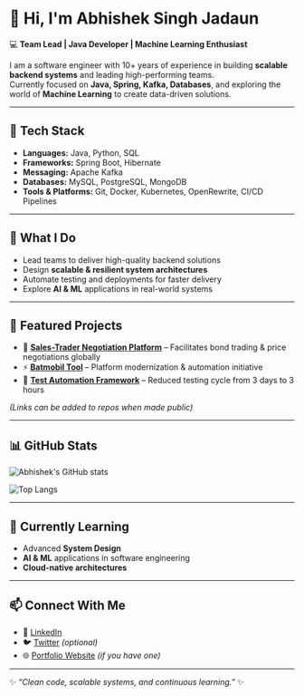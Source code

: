# 👋 Hi, I'm Abhishek Singh Jadaun  

💻 **Team Lead | Java Developer | Machine Learning Enthusiast**  

I am a software engineer with 10+ years of experience in building **scalable backend systems** and leading high-performing teams.  
Currently focused on **Java, Spring, Kafka, Databases**, and exploring the world of **Machine Learning** to create data-driven solutions.  

---

## 🔧 Tech Stack  
- **Languages:** Java, Python, SQL  
- **Frameworks:** Spring Boot, Hibernate  
- **Messaging:** Apache Kafka  
- **Databases:** MySQL, PostgreSQL, MongoDB  
- **Tools & Platforms:** Git, Docker, Kubernetes, OpenRewrite, CI/CD Pipelines  

---

## 🚀 What I Do  
- Lead teams to deliver high-quality backend solutions  
- Design **scalable & resilient system architectures**  
- Automate testing and deployments for faster delivery  
- Explore **AI & ML** applications in real-world systems  

---

## 📂 Featured Projects  
- 🔗 **[Sales-Trader Negotiation Platform](#)** – Facilitates bond trading & price negotiations globally  
- ⚡ **[Batmobil Tool](#)** – Platform modernization & automation initiative  
- 🤖 **[Test Automation Framework](#)** – Reduced testing cycle from 3 days to 3 hours  

*(Links can be added to repos when made public)*  

---

## 📊 GitHub Stats  
![Abhishek's GitHub stats](https://github-readme-stats.vercel.app/api?username=abhishek-singh-jadaun&show_icons=true&theme=tokyonight)  

![Top Langs](https://github-readme-stats.vercel.app/api/top-langs/?username=abhishek-singh-jadaun&layout=compact&theme=tokyonight)  

---

## 🌱 Currently Learning  
- Advanced **System Design**  
- **AI & ML** applications in software engineering  
- **Cloud-native architectures**  

---

## 📫 Connect With Me  
- 💼 [LinkedIn](https://www.linkedin.com/in/abhishek-singh-jadaun/)  
- 🐦 [Twitter](https://twitter.com/) *(optional)*  
- 🌐 [Portfolio Website](#) *(if you have one)*  

---
✨ _“Clean code, scalable systems, and continuous learning.”_ ✨
